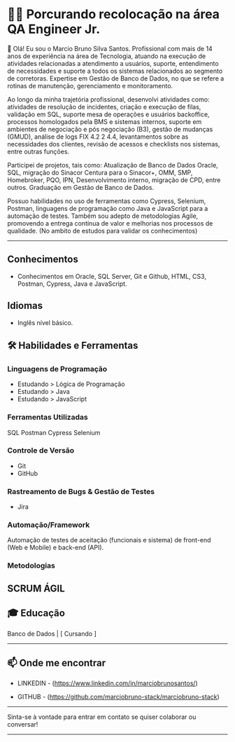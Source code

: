 # 👨‍💻 Porcurando recolocação na área QA Engineer Jr.

👋 Olá! Eu sou o Marcio Bruno Silva Santos. Profissional com mais de 14 anos de experiência na área de Tecnologia, atuando na execução de atividades relacionadas a atendimento a usuários, suporte, entendimento de necessidades e suporte a todos os sistemas relacionados ao segmento de corretoras. Expertise em Gestão de Banco de Dados, no que se refere a rotinas de manutenção, gerenciamento e monitoramento. 

Ao longo da minha trajetória profissional, desenvolvi atividades como: atividades de resolução de incidentes, criação e execução de filas, validação em SQL, suporte mesa de operações e usuários backoffice, processos homologados pela BMS e sistemas internos, suporte em ambientes de negociação e pós negociação (B3), gestão de mudanças (GMUD), análise de logs FIX 4.2 2 4.4, levantamentos sobre as necessidades dos clientes, revisão de acessos e checklists nos sistemas, entre outras funções. 

Participei de projetos, tais como: Atualização de Banco de Dados Oracle, SQL, migração do Sinacor Centura para o Sinacor+, OMM, SMP, Homebroker, PQO, IPN, Desenvolvimento interno, migração de CPD, entre outros. Graduação em Gestão de Banco de Dados. 

Possuo habilidades no uso de ferramentas como Cypress, Selenium, Postman, linguagens de programação como Java e JavaScript para a automação de testes. Também sou adepto de metodologias Agile, promovendo a entrega contínua de valor e melhorias nos processos de qualidade. (No ambito de estudos para validar os conhecimentos)

---

## Conhecimentos 
- Conhecimentos em Oracle, SQL Server, Git e Github, HTML, CS3, Postman, Cypress, Java e JavaScript.

## Idiomas
- Inglês nível básico. 
 

## 🛠 Habilidades e Ferramentas

### Linguagens de Programação
- Estudando > Lógica de Programação
- Estudando > Java
- Estudando > JavaScript

### Ferramentas Utilizadas
SQL
Postman
Cypress
Selenium


### Controle de Versão
- Git
- GitHub

### Rastreamento de Bugs & Gestão de Testes
- Jira

### Automação/Framework
Automação de testes de aceitação (funcionais e sistema) de front-end (Web e Mobile) e back-end (API).

### Metodologias
SCRUM
ÁGIL
---

## 🎓 Educação
Banco de Dados | [ Cursando ]

---

## 📫 Onde me encontrar
- LINKEDIN - (https://www.linkedin.com/in/marciobrunosantos/)

- GITHUB - (https://github.com/marciobruno-stack/marciobruno-stack)

---

Sinta-se à vontade para entrar em contato se quiser colaborar ou conversar!

---
